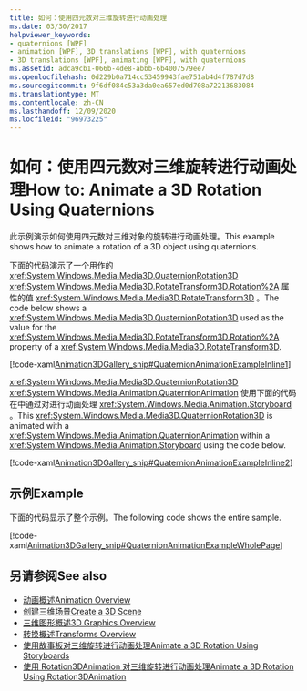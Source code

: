 ```yaml
---
title: 如何：使用四元数对三维旋转进行动画处理
ms.date: 03/30/2017
helpviewer_keywords:
- quaternions [WPF]
- animation [WPF], 3D translations [WPF], with quaternions
- 3D translations [WPF], animating [WPF], with quaternions
ms.assetid: adca9cb1-066b-4de8-abbb-6b4007579ee7
ms.openlocfilehash: 0d229b0a714cc53459943fae751ab4d4f787d7d8
ms.sourcegitcommit: 9f6df084c53a3da0ea657ed0d708a72213683084
ms.translationtype: MT
ms.contentlocale: zh-CN
ms.lasthandoff: 12/09/2020
ms.locfileid: "96973225"
---
```

# <a name="how-to-animate-a-3d-rotation-using-quaternions"></a><span data-ttu-id="a3d37-102">如何：使用四元数对三维旋转进行动画处理</span><span class="sxs-lookup"><span data-stu-id="a3d37-102">How to: Animate a 3D Rotation Using Quaternions</span></span>
<span data-ttu-id="a3d37-103">此示例演示如何使用四元数对三维对象的旋转进行动画处理。</span><span class="sxs-lookup"><span data-stu-id="a3d37-103">This example shows how to animate a rotation of a 3D object using quaternions.</span></span>  
  
 <span data-ttu-id="a3d37-104">下面的代码演示了一个用作的 <xref:System.Windows.Media.Media3D.QuaternionRotation3D> <xref:System.Windows.Media.Media3D.RotateTransform3D.Rotation%2A> 属性的值 <xref:System.Windows.Media.Media3D.RotateTransform3D> 。</span><span class="sxs-lookup"><span data-stu-id="a3d37-104">The code below shows a <xref:System.Windows.Media.Media3D.QuaternionRotation3D> used as the value for the <xref:System.Windows.Media.Media3D.RotateTransform3D.Rotation%2A> property of a <xref:System.Windows.Media.Media3D.RotateTransform3D>.</span></span>  
  
 [!code-xaml[Animation3DGallery_snip#QuaternionAnimationExampleInline1](~/samples/snippets/csharp/VS_Snippets_Wpf/Animation3DGallery_snip/CS/QuaternionAnimationExample.xaml#quaternionanimationexampleinline1)]  
  
 <span data-ttu-id="a3d37-105"><xref:System.Windows.Media.Media3D.QuaternionRotation3D> <xref:System.Windows.Media.Animation.QuaternionAnimation> 使用下面的代码在中通过对进行动画处理 <xref:System.Windows.Media.Animation.Storyboard> 。</span><span class="sxs-lookup"><span data-stu-id="a3d37-105">This <xref:System.Windows.Media.Media3D.QuaternionRotation3D> is animated with a <xref:System.Windows.Media.Animation.QuaternionAnimation> within a <xref:System.Windows.Media.Animation.Storyboard> using the code below.</span></span>  
  
 [!code-xaml[Animation3DGallery_snip#QuaternionAnimationExampleInline2](~/samples/snippets/csharp/VS_Snippets_Wpf/Animation3DGallery_snip/CS/QuaternionAnimationExample.xaml#quaternionanimationexampleinline2)]  
  
## <a name="example"></a><span data-ttu-id="a3d37-106">示例</span><span class="sxs-lookup"><span data-stu-id="a3d37-106">Example</span></span>  
 <span data-ttu-id="a3d37-107">下面的代码显示了整个示例。</span><span class="sxs-lookup"><span data-stu-id="a3d37-107">The following code shows the entire sample.</span></span>  
  
 [!code-xaml[Animation3DGallery_snip#QuaternionAnimationExampleWholePage](~/samples/snippets/csharp/VS_Snippets_Wpf/Animation3DGallery_snip/CS/QuaternionAnimationExample.xaml#quaternionanimationexamplewholepage)]  
  
## <a name="see-also"></a><span data-ttu-id="a3d37-108">另请参阅</span><span class="sxs-lookup"><span data-stu-id="a3d37-108">See also</span></span>

- [<span data-ttu-id="a3d37-109">动画概述</span><span class="sxs-lookup"><span data-stu-id="a3d37-109">Animation Overview</span></span>](animation-overview.md)
- [<span data-ttu-id="a3d37-110">创建三维场景</span><span class="sxs-lookup"><span data-stu-id="a3d37-110">Create a 3D Scene</span></span>](how-to-create-a-3-d-scene.md)
- [<span data-ttu-id="a3d37-111">三维图形概述</span><span class="sxs-lookup"><span data-stu-id="a3d37-111">3D Graphics Overview</span></span>](3-d-graphics-overview.md)
- [<span data-ttu-id="a3d37-112">转换概述</span><span class="sxs-lookup"><span data-stu-id="a3d37-112">Transforms Overview</span></span>](transforms-overview.md)
- [<span data-ttu-id="a3d37-113">使用故事板对三维旋转进行动画处理</span><span class="sxs-lookup"><span data-stu-id="a3d37-113">Animate a 3D Rotation Using Storyboards</span></span>](how-to-animate-a-3-d-rotation-using-storyboards.md)
- [<span data-ttu-id="a3d37-114">使用 Rotation3DAnimation 对三维旋转进行动画处理</span><span class="sxs-lookup"><span data-stu-id="a3d37-114">Animate a 3D Rotation Using Rotation3DAnimation</span></span>](how-to-animate-a-3-d-rotation-using-rotation3danimation.md)

